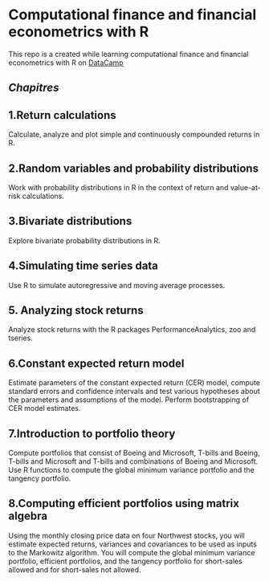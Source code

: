 # Computational finance and financial econometrics with R
This repo is a created while learning computational finance and financial econometrics with R on [DataCamp](https://campus.datacamp.com/courses/computational-finance-and-financial-econometrics-with-r)

## _Chapitres_

## 1.Return calculations
Calculate, analyze and plot simple and continuously compounded returns in R.
## 2.Random variables and probability distributions
Work with probability distributions in R in the context of return and value-at-risk calculations.
## 3.Bivariate distributions
Explore bivariate probability distributions in R.
## 4.Simulating time series data
Use R to simulate autoregressive and moving average processes.
## 5. Analyzing stock returns
Analyze stock returns with the R packages PerformanceAnalytics, zoo and tseries.

## 6.Constant expected return model
Estimate parameters of the constant expected return (CER) model, compute standard errors and confidence intervals and test various hypotheses about the parameters and assumptions of the model. Perform bootstrapping of CER model estimates.

## 7.Introduction to portfolio theory
Compute portfolios that consist of Boeing and Microsoft, T-bills and Boeing, T-bills and Microsoft and T-bills and combinations of Boeing and Microsoft. Use R functions to compute the global minimum variance portfolio and the tangency portfolio.

## 8.Computing efficient portfolios using matrix algebra
Using the monthly closing price data on four Northwest stocks, you will estimate expected returns, variances and covariances to be used as inputs to the Markowitz algorithm. You will compute the global minimum variance portfolio, efficient portfolios, and the tangency portfolio for short-sales allowed and for short-sales not allowed.